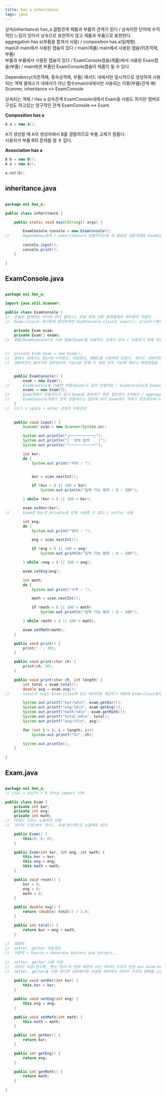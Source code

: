 ```yaml
---
title: has a inheritance
tags: java
---
```


상속(inheritance)
has_a 결합관계 제품과 부품의 관계가 된다 / 상속이란 단어에 수직적인 느낌이 있어서 상속으로 표현하지 않고 제품과 부품으로 표현한다.   
aggregation has a(부품을 합쳐서 사용) / composition has a(일체형)   
main과 main에서 사용된 캡슐이 있다 / main(제품) main에서 사용된 캡슐(의존객체, 부품)   
부품과 부품에서 사용된 캡슐이 있다 / ExamConsole캡슐(제품)에서 사용된 Exam캡슐(부품) / main에겐 부품인 ExamConsole캡슐이 제품이 될 수 있다

Dependency(의존객체, 종속성객체, 부품)
매서드 내에서만 일시적으로 생성하여 사용되는 객체
클래스가 내에서가 아닌 함수(main)내에서만 사용되는 이용(부품)관계 
예) Scanner, inheritance <-> ExamConsole

상속되는 객체 / Has a 상속관계
ExamConsole내에서 Exam을 사용도 하지만 멤버로 구성도 하고있는 영구적인 관계
ExamConsole <-> Exam


**Composition has a**

```java
A a = new A();
```

A가 생성될 때 A의 생성자에서 B를 결합하므로 부품 교체가 힘들다.   
사용자가 부품 B의 존재를 알 수 없다.

**Association has a**

```java
B b = new B();
A a = new A();

a.set(b);
```

inheritance.java
-------------

```java

package ex1.has_a;

public class inheritance {

	public static void main(String[] args) {

		ExamConsole console = new ExamConsole();
//		Dependency관계 / inheritance가 만들어지는데 꼭 필요한 의존객체로 ExamConsole사용하지만 구성하는 멤버로는 ExamConsole이 사용되고 있지 않다
		
		console.input();
		console.print();
	}

}

```

ExamConsole.java
-------------

```java

package ex1.has_a;

import java.util.Scanner;

public class ExamConsole {
//	콘솔로 일체화된 데이터 관리 클래스는 콘솔 외에 다른 플랫폼에서 재사용이 어렵다
//	Exam.class는 재사용에 용이하지만 ExamConsole.class는 input(), print()매서드 내 콘솔 사용으로 인해 콘솔 외 플랫폼에 재사용이 어렵다

	private Exam exam;
	private Exam[] exams;
//	캡슐(ExamConsole)이 다른 캡슐(Exam)을 이용하는 관계가 있다 / 이용하기 위해 부품으로 가지고 있으며 자기의 멤버로 갖고있다 has a 상속
	
	
//	private Exam exam = new Exam();
//	클래스 내에서는 연산자(사칙연산, 대입연산, NEW)를 사용하면 안된다. 매서드 내에서만 사용 가능하다
//	JDK버전이 올라가며 컴파일러의 기능으로 인해 두 방법 모두 가능해 졌으니 편한방법을 사용하자


	public ExamConsole() {
		exam = new Exam();
//		ExamConsole을 만들면 부품(Exam)도 같이 만들어짐 / ExamConsole과 Exam은 composition has a관계 / 결합도가 높아졌다
		exams = new Exam[3];
//		Exam객체가 만들어지지 않고 Exam을 참조하기 위한 참조변수 3개짜리 / aggregation has a관계 / 결합도가 낮아졌다 (더 좋다)
//		ExamConsole객체가 먼저 만들어지고 필요에 따라 Exam에서 객체가 참조변수에 대입된다 / 객체 생명주기가 일치하지 않다
	}
//	ctrl + space + enter 생성자 자동생성
	
	
	public void input() {
		Scanner scan = new Scanner(System.in);

		System.out.println("┌───────────┐");
		System.out.println("│  성적 입력	│");
		System.out.println("└───────────┘");

		int kor;
		do {
			System.out.print("국어 : ");


			kor = scan.nextInt();

			if (kor < 0 || 100 < kor)
				System.out.println("입력 가능 범위 : 0 ~ 100");

		} while (kor < 0 || 100 < kor);

		exam.setKor(kor);
//		Exam안 kor은 private로 인해 사용할 수 없다 / setter 사용

		int eng;
		do {
			System.out.print("영어 : ");

			eng = scan.nextInt();

			if (eng < 0 || 100 < eng)
				System.out.println("입력 가능 범위 : 0 ~ 100");

		} while (eng < 0 || 100 < eng);

		exam.setEng(eng);

		int math;
		do {
			System.out.print("수학 : ");

			math = scan.nextInt();

			if (math < 0 || 100 < math)
				System.out.println("입력 가능 범위 : 0 ~ 100");

		} while (math < 0 || 100 < math);

		exam.setMath(math);
	}

	public void print() {
		print('-', 30);
	}

	public void print(char ch) {
		print(ch, 30);
	}

	public void print(char ch, int length) {
		int total = exam.total();
		double avg = exam.avg();
//		total과 avg는 Exam.class에 있는 데이터로 계산하기 때문에 Exam.class에서 계산하는 게 바람직하다

		System.out.printf("kor:%d\n", exam.getKor());
		System.out.printf("eng:%d\n", exam.getEng());
		System.out.printf("math:%d\n", exam.getMath());
		System.out.printf("total:%d\n", total);
		System.out.printf("avg:%f\n", avg);

		for (int i = 0; i < length; i++)
			System.out.printf("%c", ch);

		System.out.println();
	}

}

```

Exam.java
-------------

```java

package ex1.has_a;
// ctal + shift + O 안쓰는 import 삭제

public class Exam {
	private int kor;
	private int eng;
	private int math;
//	데이터 구조는 노출하면 안됨
//	데이터 구성(변수 갯수), 속성(변수명)은 노출해도 된다

	public Exam() {
		this(0, 0, 0);
	}

	public Exam(int kor, int eng, int math) {
		this.kor = kor;
		this.eng = eng;
		this.math = math;
	}

	public void reset() {
		kor = 0;
		eng = 0;
		math = 0;
	}

	public double avg() {
		return (double) total() / 3.0;
	}

	public int total() {
		return kor + eng + math;
	}
	
//	캡슐화
//	setter, getter 자동생성
//	우클릭 > Source > Generate Getters and Setters...
	
//	setter, getter 사용 이유
//	데이터 속성(변수명, 변수 갯수)의 변화 때문이 아닌 데이터 구조의 변경 ex) exam.kor > exam.subject.kor / subject클래스로 한 단계 깊어진 경우
//	setter, getter를 사용 한다면 내부에서만 바뀔뿐 외부에서 데이터 구조의 변화를 느낄 수 없다
	
	public void setKor(int kor) {
		this.kor = kor;
	}

	public void setEng(int eng) {
		this.eng = eng;
	}

	public void setMath(int math) {
		this.math = math;
	}

	public int getKor() {
		return kor;
	}

	public int getEng() {
		return eng;
	}

	public int getMath() {
		return math;
	}
	
}

```
